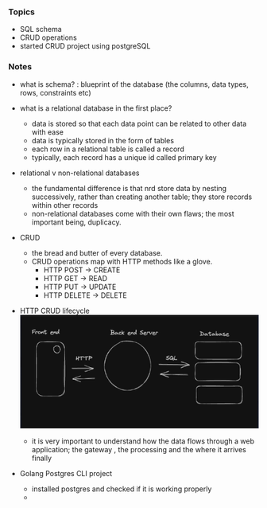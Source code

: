 
### Topics  
- SQL schema
- CRUD operations
- started CRUD project using postgreSQL 

### Notes  
-  what is schema? : blueprint of the database (the columns, data types, rows, constraints etc)
- what is a relational database in the first place?
    - data is stored so that each data point can be related to other data with ease
    - data is typically stored in the form of tables
    - each row in a relational table is called a record 
    - typically, each record has a unique id called primary key
- relational v non-relational databases
    - the fundamental difference is that nrd store data by nesting successively, rather than creating another table; they store records within other records 
    - non-relational databases come with their own flaws; the most important being, duplicacy. 
- CRUD
    - the bread and butter of every database.
    - CRUD operations map with HTTP methods like a glove. 
        - HTTP POST -> CREATE
        - HTTP GET -> READ
        - HTTP PUT -> UPDATE
        - HTTP DELETE -> DELETE
- HTTP CRUD lifecycle
    ![HTTP CRUD lifecycle illustration](../res/http_crud.png)
    - it is very important to understand how the data flows through a web application; the gateway , the processing and the where it arrives finally


    

- Golang Postgres CLI project
    - installed postgres and checked if it is working properly
    - 